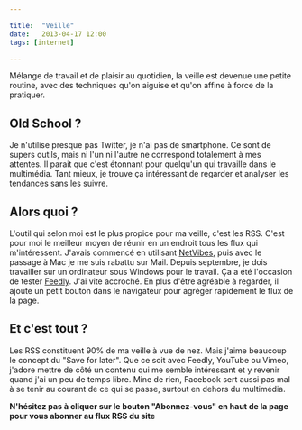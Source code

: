```yaml
---

title:  "Veille"
date:   2013-04-17 12:00
tags: [internet]

---
```


Mélange de travail et de plaisir au quotidien, la veille est devenue une petite routine, avec des techniques qu'on aiguise et qu'on affine à force de la pratiquer. 

## Old School ?
Je n'utilise presque pas Twitter, je n'ai pas de smartphone. Ce sont de supers outils, mais ni l'un ni l'autre ne correspond totalement à mes attentes. Il parait que c'est étonnant pour quelqu'un qui travaille dans le multimédia. Tant mieux, je trouve ça intéressant de regarder et analyser les tendances sans les suivre. 

## Alors quoi ?
L'outil qui selon moi est le plus propice pour ma veille, c'est les RSS. C'est pour moi le meilleur moyen de réunir en un endroit tous les flux qui m'intéressent. J'avais commencé en utilisant [NetVibes](http://www.netvibes.com/fr), puis avec le passage à Mac je me suis rabattu sur Mail. Depuis septembre, je dois travailler sur un ordinateur sous Windows pour le travail. Ça a été l'occasion de tester [Feedly](http://www.feedly.com/). J'ai vite accroché. En plus d'être agréable à regarder, il ajoute un petit bouton dans le navigateur pour agréger rapidement le flux de la page.

## Et c'est tout ?
Les RSS constituent 90% de ma veille à vue de nez. Mais j'aime beaucoup le concept du "Save for later". Que ce soit avec Feedly, YouTube ou Vimeo, j'adore mettre de côté un contenu qui me semble intéressant et y revenir quand j'ai un peu de temps libre. Mine de rien, Facebook sert aussi pas mal à se tenir au courant de ce qui se passe, surtout en dehors du multimédia.

**N'hésitez pas à cliquer sur le bouton "Abonnez-vous" en haut de la page pour vous abonner au flux RSS du site**